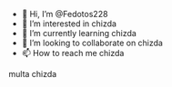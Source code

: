 - 👋 Hi, I’m @Fedotos228
- 👀 I’m interested in chizda
- 🌱 I’m currently learning chizda
- 💞️ I’m looking to collaborate on chizda
- 📫 How to reach me chizda


multa chizda

<!---
Fedotos228/Fedotos228 is a ✨ special ✨ repository because its `README.md` (this file) appears on your GitHub profile.
You can click the Preview link to take a look at your changes.
--->
